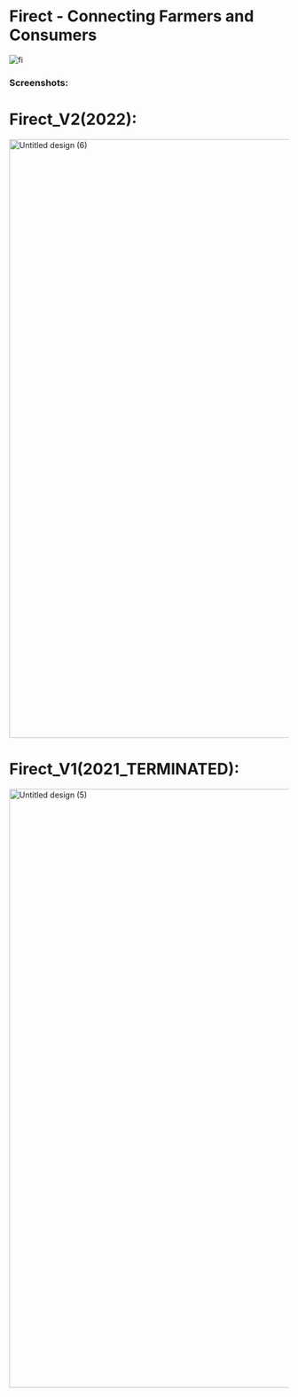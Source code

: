 # Firect - Connecting Farmers and Consumers

![fi](https://user-images.githubusercontent.com/90695071/187675137-9fc49f6b-c1ed-440d-837f-b704f3b94094.png)

### Screenshots:


# Firect_V2(2022):

<img width="1080" alt="Untitled design (6)" src="https://user-images.githubusercontent.com/90695071/187939343-25221bce-9c2a-4ee4-afac-9c817f76be99.png">

# Firect_V1(2021_TERMINATED):

<img width="1080" alt="Untitled design (5)" src="https://user-images.githubusercontent.com/90695071/187938957-b9f9bec9-1638-4339-9879-dd05a2f091ef.png">



